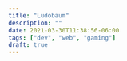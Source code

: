 ```yaml
---
title: "Ludobaum"
description: ""
date: 2021-03-30T11:38:56-06:00
tags: ["dev", "web", "gaming"]
draft: true
---
```

